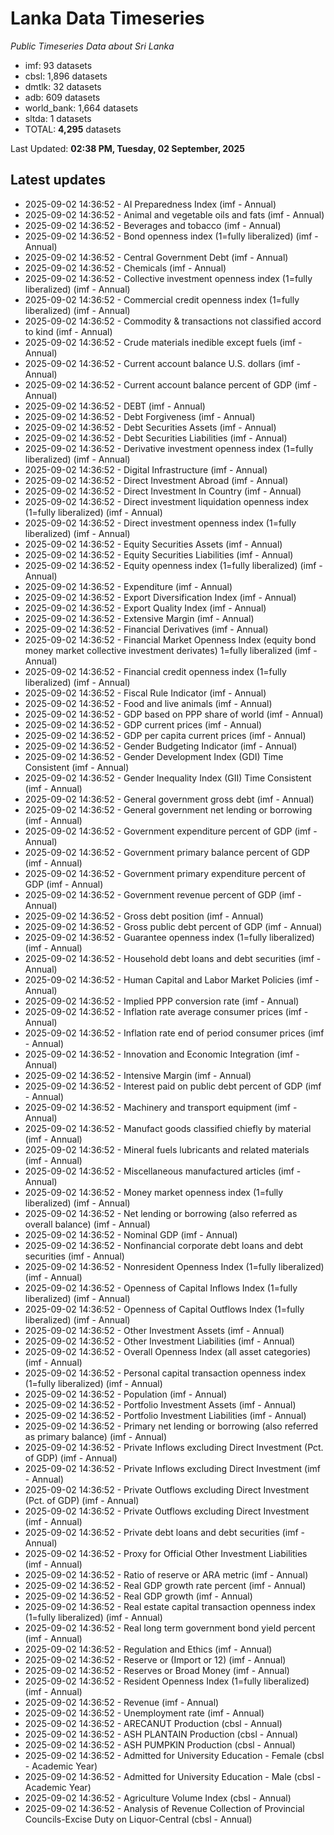 # Lanka Data Timeseries
*Public Timeseries Data about Sri Lanka*

* imf: 93 datasets
* cbsl: 1,896 datasets
* dmtlk: 32 datasets
* adb: 609 datasets
* world_bank: 1,664 datasets
* sltda: 1 datasets
* TOTAL: **4,295** datasets

Last Updated: **02:38 PM, Tuesday, 02 September, 2025**

## Latest updates

* 2025-09-02 14:36:52 - AI Preparedness Index (imf - Annual)
* 2025-09-02 14:36:52 - Animal and vegetable oils and fats (imf - Annual)
* 2025-09-02 14:36:52 - Beverages and tobacco (imf - Annual)
* 2025-09-02 14:36:52 - Bond openness index (1=fully liberalized) (imf - Annual)
* 2025-09-02 14:36:52 - Central Government Debt (imf - Annual)
* 2025-09-02 14:36:52 - Chemicals (imf - Annual)
* 2025-09-02 14:36:52 - Collective investment openness index (1=fully liberalized) (imf - Annual)
* 2025-09-02 14:36:52 - Commercial credit openness index (1=fully liberalized) (imf - Annual)
* 2025-09-02 14:36:52 - Commodity & transactions not classified accord to kind (imf - Annual)
* 2025-09-02 14:36:52 - Crude materials inedible except fuels (imf - Annual)
* 2025-09-02 14:36:52 - Current account balance U.S. dollars (imf - Annual)
* 2025-09-02 14:36:52 - Current account balance percent of GDP (imf - Annual)
* 2025-09-02 14:36:52 - DEBT (imf - Annual)
* 2025-09-02 14:36:52 - Debt Forgiveness (imf - Annual)
* 2025-09-02 14:36:52 - Debt Securities Assets (imf - Annual)
* 2025-09-02 14:36:52 - Debt Securities Liabilities (imf - Annual)
* 2025-09-02 14:36:52 - Derivative investment openness index (1=fully liberalized) (imf - Annual)
* 2025-09-02 14:36:52 - Digital Infrastructure (imf - Annual)
* 2025-09-02 14:36:52 - Direct Investment Abroad (imf - Annual)
* 2025-09-02 14:36:52 - Direct Investment In Country (imf - Annual)
* 2025-09-02 14:36:52 - Direct investment liquidation openness index (1=fully liberalized) (imf - Annual)
* 2025-09-02 14:36:52 - Direct investment openness index (1=fully liberalized) (imf - Annual)
* 2025-09-02 14:36:52 - Equity Securities Assets (imf - Annual)
* 2025-09-02 14:36:52 - Equity Securities Liabilities (imf - Annual)
* 2025-09-02 14:36:52 - Equity openness index (1=fully liberalized) (imf - Annual)
* 2025-09-02 14:36:52 - Expenditure (imf - Annual)
* 2025-09-02 14:36:52 - Export Diversification Index (imf - Annual)
* 2025-09-02 14:36:52 - Export Quality Index (imf - Annual)
* 2025-09-02 14:36:52 - Extensive Margin (imf - Annual)
* 2025-09-02 14:36:52 - Financial Derivatives (imf - Annual)
* 2025-09-02 14:36:52 - Financial Market Openness Index (equity bond money market collective investment derivates) 1=fully liberalized (imf - Annual)
* 2025-09-02 14:36:52 - Financial credit openness index (1=fully liberalized) (imf - Annual)
* 2025-09-02 14:36:52 - Fiscal Rule Indicator (imf - Annual)
* 2025-09-02 14:36:52 - Food and live animals (imf - Annual)
* 2025-09-02 14:36:52 - GDP based on PPP share of world (imf - Annual)
* 2025-09-02 14:36:52 - GDP current prices (imf - Annual)
* 2025-09-02 14:36:52 - GDP per capita current prices (imf - Annual)
* 2025-09-02 14:36:52 - Gender Budgeting Indicator (imf - Annual)
* 2025-09-02 14:36:52 - Gender Development Index (GDI) Time Consistent (imf - Annual)
* 2025-09-02 14:36:52 - Gender Inequality Index (GII) Time Consistent (imf - Annual)
* 2025-09-02 14:36:52 - General government gross debt (imf - Annual)
* 2025-09-02 14:36:52 - General government net lending or borrowing (imf - Annual)
* 2025-09-02 14:36:52 - Government expenditure percent of GDP (imf - Annual)
* 2025-09-02 14:36:52 - Government primary balance percent of GDP (imf - Annual)
* 2025-09-02 14:36:52 - Government primary expenditure percent of GDP (imf - Annual)
* 2025-09-02 14:36:52 - Government revenue percent of GDP (imf - Annual)
* 2025-09-02 14:36:52 - Gross debt position (imf - Annual)
* 2025-09-02 14:36:52 - Gross public debt percent of GDP (imf - Annual)
* 2025-09-02 14:36:52 - Guarantee openness index (1=fully liberalized) (imf - Annual)
* 2025-09-02 14:36:52 - Household debt loans and debt securities (imf - Annual)
* 2025-09-02 14:36:52 - Human Capital and Labor Market Policies (imf - Annual)
* 2025-09-02 14:36:52 - Implied PPP conversion rate (imf - Annual)
* 2025-09-02 14:36:52 - Inflation rate average consumer prices (imf - Annual)
* 2025-09-02 14:36:52 - Inflation rate end of period consumer prices (imf - Annual)
* 2025-09-02 14:36:52 - Innovation and Economic Integration (imf - Annual)
* 2025-09-02 14:36:52 - Intensive Margin (imf - Annual)
* 2025-09-02 14:36:52 - Interest paid on public debt percent of GDP (imf - Annual)
* 2025-09-02 14:36:52 - Machinery and transport equipment (imf - Annual)
* 2025-09-02 14:36:52 - Manufact goods classified chiefly by material (imf - Annual)
* 2025-09-02 14:36:52 - Mineral fuels lubricants and related materials (imf - Annual)
* 2025-09-02 14:36:52 - Miscellaneous manufactured articles (imf - Annual)
* 2025-09-02 14:36:52 - Money market openness index (1=fully liberalized) (imf - Annual)
* 2025-09-02 14:36:52 - Net lending or borrowing (also referred as overall balance) (imf - Annual)
* 2025-09-02 14:36:52 - Nominal GDP (imf - Annual)
* 2025-09-02 14:36:52 - Nonfinancial corporate debt loans and debt securities (imf - Annual)
* 2025-09-02 14:36:52 - Nonresident Openness Index (1=fully liberalized) (imf - Annual)
* 2025-09-02 14:36:52 - Openness of Capital Inflows Index (1=fully liberalized) (imf - Annual)
* 2025-09-02 14:36:52 - Openness of Capital Outflows Index (1=fully liberalized) (imf - Annual)
* 2025-09-02 14:36:52 - Other Investment Assets (imf - Annual)
* 2025-09-02 14:36:52 - Other Investment Liabilities (imf - Annual)
* 2025-09-02 14:36:52 - Overall Openness Index (all asset categories) (imf - Annual)
* 2025-09-02 14:36:52 - Personal capital transaction openness index (1=fully liberalized) (imf - Annual)
* 2025-09-02 14:36:52 - Population (imf - Annual)
* 2025-09-02 14:36:52 - Portfolio Investment Assets (imf - Annual)
* 2025-09-02 14:36:52 - Portfolio Investment Liabilities (imf - Annual)
* 2025-09-02 14:36:52 - Primary net lending or borrowing (also referred as primary balance) (imf - Annual)
* 2025-09-02 14:36:52 - Private Inflows excluding Direct Investment (Pct. of GDP) (imf - Annual)
* 2025-09-02 14:36:52 - Private Inflows excluding Direct Investment (imf - Annual)
* 2025-09-02 14:36:52 - Private Outflows excluding Direct Investment (Pct. of GDP) (imf - Annual)
* 2025-09-02 14:36:52 - Private Outflows excluding Direct Investment (imf - Annual)
* 2025-09-02 14:36:52 - Private debt loans and debt securities (imf - Annual)
* 2025-09-02 14:36:52 - Proxy for Official Other Investment Liabilities (imf - Annual)
* 2025-09-02 14:36:52 - Ratio of reserve or ARA metric (imf - Annual)
* 2025-09-02 14:36:52 - Real GDP growth rate percent (imf - Annual)
* 2025-09-02 14:36:52 - Real GDP growth (imf - Annual)
* 2025-09-02 14:36:52 - Real estate capital transaction openness index (1=fully liberalized) (imf - Annual)
* 2025-09-02 14:36:52 - Real long term government bond yield percent (imf - Annual)
* 2025-09-02 14:36:52 - Regulation and Ethics (imf - Annual)
* 2025-09-02 14:36:52 - Reserve or (Import or 12) (imf - Annual)
* 2025-09-02 14:36:52 - Reserves or Broad Money (imf - Annual)
* 2025-09-02 14:36:52 - Resident Openness Index (1=fully liberalized) (imf - Annual)
* 2025-09-02 14:36:52 - Revenue (imf - Annual)
* 2025-09-02 14:36:52 - Unemployment rate (imf - Annual)
* 2025-09-02 14:36:52 - ARECANUT Production (cbsl - Annual)
* 2025-09-02 14:36:52 - ASH PLANTAIN Production (cbsl - Annual)
* 2025-09-02 14:36:52 - ASH PUMPKIN Production (cbsl - Annual)
* 2025-09-02 14:36:52 - Admitted for University Education - Female (cbsl - Academic Year)
* 2025-09-02 14:36:52 - Admitted for University Education - Male (cbsl - Academic Year)
* 2025-09-02 14:36:52 - Agriculture Volume Index (cbsl - Annual)
* 2025-09-02 14:36:52 - Analysis of Revenue Collection of Provincial Councils-Excise Duty on Liquor-Central (cbsl - Annual)